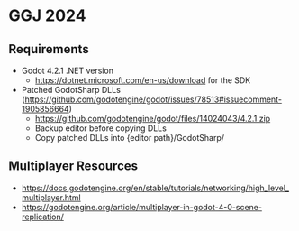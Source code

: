 # GGJ 2024

## Requirements

* Godot 4.2.1 .NET version
  * https://dotnet.microsoft.com/en-us/download for the SDK
* Patched GodotSharp DLLs (https://github.com/godotengine/godot/issues/78513#issuecomment-1905856664)
  * https://github.com/godotengine/godot/files/14024043/4.2.1.zip
  * Backup editor before copying DLLs
  * Copy patched DLLs into {editor path}/GodotSharp/

## Multiplayer Resources

* https://docs.godotengine.org/en/stable/tutorials/networking/high_level_multiplayer.html
* https://godotengine.org/article/multiplayer-in-godot-4-0-scene-replication/
